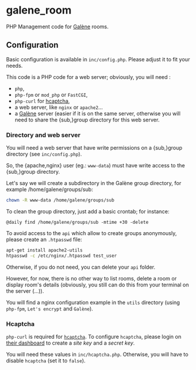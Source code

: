 # galene_room

PHP Management code for [Galène](https://galene.org) rooms.

## Configuration

Basic configuration is available in `inc/config.php`. Please adjust it to fit your needs.

This code is a PHP code for a web server; obviously, you will need :

  * `php`,
  * `php-fpm` or `mod_php` or `FastCGI`,
  * `php-curl` for [hcaptcha](#hcaptcha),
  * a web server, like `nginx` or `apache2`...
  * a [Galène](https://galene.org) server (easier if it is on the same server, otherwise you will need to share the {sub,}group directory for this web server.

### Directory and web server

You will need a web server that have write permissions on a {sub,}group directory (see `inc/config.php`).

So, the {apache,nginx} user (eg.: `www-data`) must have write access to the {sub,}group directory.

Let's say we will create a subdirectory in the Galène group directory, for example /home/galene/groups/sub:

```bash
chown -R www-data /home/galene/groups/sub
```

To clean the group directory, just add a basic crontab; for instance:

```
@daily find /home/galene/groups/sub -mtime +30 -delete
```

To avoid access to the `api` which allow to create groups anonymously, please create an `.htpasswd` file:

```bash
apt-get install apache2-utils
htpasswd -c /etc/nginx/.htpasswd test_user
```

Otherwise, if you do not need, you can delete your `api` folder.

However, for now, there is no other way to list rooms, delete a room or display room's details (obviously, you still can do this from your terminal on the server (...)).

You will find a nginx configuration example in the `utils` directory (using `php-fpm`, `Let's encrypt` and `Galène`).

### Hcaptcha

`php-curl` is required for [`hcaptcha`](https://www.hcaptcha.com/). To configure `hcaptcha`, please login on [their dashboard](https://dashboard.hcaptcha.com/settings) to create a _site key_ and a _secret key_.

You will need these values in `inc/hcaptcha.php`. Otherwise, you will have to disable `hcaptcha` (set it to `false`).

